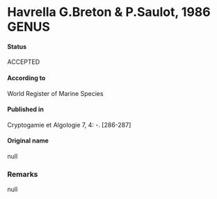 Havrella G.Breton & P.Saulot, 1986 GENUS
=======

#### Status
ACCEPTED

#### According to
World Register of Marine Species

#### Published in
Cryptogamie et Algologie 7, 4: -. [286-287]

#### Original name
null

### Remarks
null